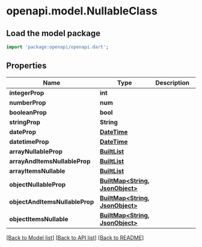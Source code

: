 # openapi.model.NullableClass

## Load the model package
```dart
import 'package:openapi/openapi.dart';
```

## Properties
Name | Type | Description | Notes
------------ | ------------- | ------------- | -------------
**integerProp** | **int** |  | [optional] 
**numberProp** | **num** |  | [optional] 
**booleanProp** | **bool** |  | [optional] 
**stringProp** | **String** |  | [optional] 
**dateProp** | [**DateTime**](DateTime.md) |  | [optional] 
**datetimeProp** | [**DateTime**](DateTime.md) |  | [optional] 
**arrayNullableProp** | [**BuiltList<JsonObject>**](JsonObject.md) |  | [optional] 
**arrayAndItemsNullableProp** | [**BuiltList<JsonObject>**](JsonObject.md) |  | [optional] 
**arrayItemsNullable** | [**BuiltList<JsonObject>**](JsonObject.md) |  | [optional] 
**objectNullableProp** | [**BuiltMap<String, JsonObject>**](JsonObject.md) |  | [optional] 
**objectAndItemsNullableProp** | [**BuiltMap<String, JsonObject>**](JsonObject.md) |  | [optional] 
**objectItemsNullable** | [**BuiltMap<String, JsonObject>**](JsonObject.md) |  | [optional] 

[[Back to Model list]](../README.md#documentation-for-models) [[Back to API list]](../README.md#documentation-for-api-endpoints) [[Back to README]](../README.md)


